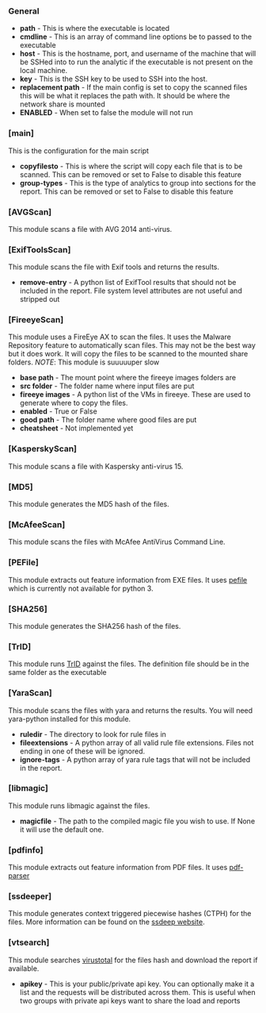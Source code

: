 ### General ###
- **path** - This is where the executable is located
- **cmdline** - This is an array of command line options be to passed to the executable
- **host** - This is the hostname, port, and username of the machine that will be SSHed into to run the analytic if the executable is not present on the local machine.
- **key** - This is the SSH key to be used to SSH into the host.
- **replacement path** - If the main config is set to copy the scanned files this will be what it replaces the path with. It should be where the network share is mounted
- **ENABLED** - When set to false the module will not run

### [main] ###
This is the configuration for the main script

- **copyfilesto** - This is where the script will copy each file that is to be scanned. This can be removed or set to False to disable this feature
- **group-types** - This is the type of analytics to group into sections for the report. This can be removed or set to False to disable this feature

### [AVGScan] ###
This module scans a file with AVG 2014 anti-virus.

### [ExifToolsScan] ###
This module scans the file with Exif tools and returns the results.

- **remove-entry** - A python list of ExifTool results that should not be included in the report. File system level attributes are not useful and stripped out 

### [FireeyeScan] ###
This module uses a FireEye AX to scan the files. It uses the Malware Repository feature to automatically scan files. This may not be the best way but it does work. It will copy the files to be scanned to the mounted share folders.
*NOTE*: This module is suuuuuper slow

- **base path** - The mount point where the fireeye images folders are
- **src folder** - The folder name where input files are put
- **fireeye images** - A python list of the VMs in fireeye. These are used to generate where to copy the files.
- **enabled** - True or False
- **good path** - The folder name where good files are put
- **cheatsheet** - Not implemented yet

### [KasperskyScan] ###
This module scans a file with Kaspersky anti-virus 15.

### [MD5] ###
This module generates the MD5 hash of the files.

### [McAfeeScan] ###
This module scans the files with McAfee AntiVirus Command Line.

### [PEFile] ###
This module extracts out feature information from EXE files. It uses [pefile](https://code.google.com/p/pefile/) which is currently not available for python 3.

### [SHA256] ###
This module generates the SHA256 hash of the files.

### [TrID] ###
This module runs [TrID](http://mark0.net/soft-trid-e.html) against the files. The definition file should be in the same folder as the executable

### [YaraScan] ###
This module scans the files with yara and returns the results. You will need yara-python installed for this module.

- **ruledir** - The directory to look for rule files in
- **fileextensions** - A python array of all valid rule file extensions. Files not ending in one of these will be ignored.
- **ignore-tags** - A python array of yara rule tags that will not be included in the report.

### [libmagic] ###
This module runs libmagic against the files.

- **magicfile** - The path to the compiled magic file you wish to use. If None it will use the default one.

### [pdfinfo] ###
This module extracts out feature information from PDF files. It uses [pdf-parser](http://blog.didierstevens.com/programs/pdf-tools/)

### [ssdeeper] ###
This module generates context triggered piecewise hashes (CTPH) for the files. More information can be found on the [ssdeep website](http://ssdeep.sourceforge.net/).

### [vtsearch] ###
This module searches [virustotal](https://www.virustotal.com/) for the files hash and download the report if available.
- **apikey** - This is your public/private api key. You can optionally make it a list and the requests will be distributed across them. This is useful when two groups with private api keys want to share the load and reports
